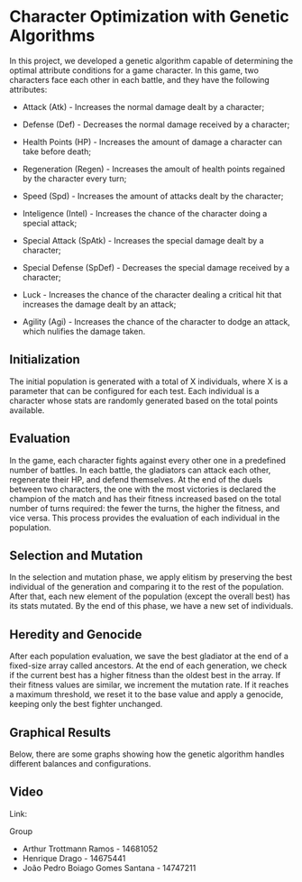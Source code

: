 # Character Optimization with Genetic Algorithms

In this project, we developed a genetic algorithm capable of determining the optimal attribute conditions for a game character. In this game, two characters face each other in each battle, and they have the following attributes:

  - Attack (Atk) - Increases the normal damage dealt by a character;
  
  - Defense (Def) - Decreases the normal damage received by a character;
  
  - Health Points (HP) - Increases the amount of damage a character can take before death;
  
  - Regeneration (Regen) - Increases the amoult of health points regained by the character every turn;
  
  - Speed (Spd) - Increases the amount of attacks dealt by the character;
  
  - Inteligence (Intel) - Increases the chance of the character doing a special attack;
  
  - Special Attack (SpAtk) - Increases the special damage dealt by a character;
  
  - Special Defense (SpDef) - Decreases the special damage received by a character;
  
  - Luck - Increases the chance of the character dealing a critical hit that increases the damage dealt by an attack;
  
  - Agility (Agi) - Increases the chance of the character to dodge an attack, which nulifies the damage taken.

## Initialization

The initial population is generated with a total of X individuals, where X is a parameter that can be configured for each test. Each individual is a character whose stats are randomly generated based on the total points available.

## Evaluation

In the game, each character fights against every other one in a predefined number of battles. In each battle, the gladiators can attack each other, regenerate their HP, and defend themselves. At the end of the duels between two characters, the one with the most victories is declared the champion of the match and has their fitness increased based on the total number of turns required: the fewer the turns, the higher the fitness, and vice versa. This process provides the evaluation of each individual in the population.

## Selection and Mutation

In the selection and mutation phase, we apply elitism by preserving the best individual of the generation and comparing it to the rest of the population. After that, each new element of the population (except the overall best) has its stats mutated. By the end of this phase, we have a new set of individuals.

## Heredity and Genocide

After each population evaluation, we save the best gladiator at the end of a fixed-size array called ancestors. At the end of each generation, we check if the current best has a higher fitness than the oldest best in the array. If their fitness values are similar, we increment the mutation rate. If it reaches a maximum threshold, we reset it to the base value and apply a genocide, keeping only the best fighter unchanged.

## Graphical Results

Below, there are some graphs showing how the genetic algorithm handles different balances and configurations.

## Video

Link: 

Group
- Arthur Trottmann Ramos - 14681052
- Henrique Drago - 14675441
- João Pedro Boiago Gomes Santana - 14747211
